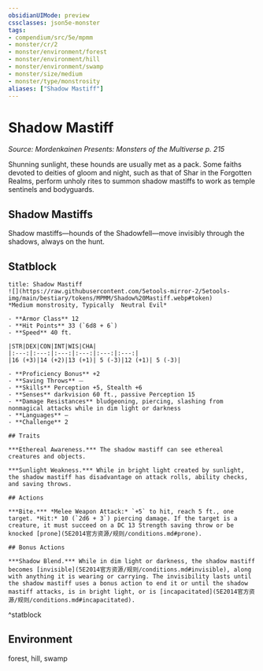 ```yaml
---
obsidianUIMode: preview
cssclasses: json5e-monster
tags:
- compendium/src/5e/mpmm
- monster/cr/2
- monster/environment/forest
- monster/environment/hill
- monster/environment/swamp
- monster/size/medium
- monster/type/monstrosity
aliases: ["Shadow Mastiff"]
---
```

# Shadow Mastiff
*Source: Mordenkainen Presents: Monsters of the Multiverse p. 215*  

Shunning sunlight, these hounds are usually met as a pack. Some faiths devoted to deities of gloom and night, such as that of Shar in the Forgotten Realms, perform unholy rites to summon shadow mastiffs to work as temple sentinels and bodyguards.

## Shadow Mastiffs

Shadow mastiffs—hounds of the Shadowfell—move invisibly through the shadows, always on the hunt.

## Statblock

```ad-statblock
title: Shadow Mastiff
![](https://raw.githubusercontent.com/5etools-mirror-2/5etools-img/main/bestiary/tokens/MPMM/Shadow%20Mastiff.webp#token)
*Medium monstrosity, Typically  Neutral Evil*

- **Armor Class** 12
- **Hit Points** 33 (`6d8 + 6`)
- **Speed** 40 ft.

|STR|DEX|CON|INT|WIS|CHA|
|:---:|:---:|:---:|:---:|:---:|:---:|
|16 (+3)|14 (+2)|13 (+1)| 5 (-3)|12 (+1)| 5 (-3)|

- **Proficiency Bonus** +2
- **Saving Throws** ⏤
- **Skills** Perception +5, Stealth +6
- **Senses** darkvision 60 ft., passive Perception 15
- **Damage Resistances** bludgeoning, piercing, slashing from nonmagical attacks while in dim light or darkness
- **Languages** —
- **Challenge** 2

## Traits

***Ethereal Awareness.*** The shadow mastiff can see ethereal creatures and objects.

***Sunlight Weakness.*** While in bright light created by sunlight, the shadow mastiff has disadvantage on attack rolls, ability checks, and saving throws.

## Actions

***Bite.*** *Melee Weapon Attack:* `+5` to hit, reach 5 ft., one target. *Hit:* 10 (`2d6 + 3`) piercing damage. If the target is a creature, it must succeed on a DC 13 Strength saving throw or be knocked [prone](5E2014官方资源/规则/conditions.md#prone).

## Bonus Actions

***Shadow Blend.*** While in dim light or darkness, the shadow mastiff becomes [invisible](5E2014官方资源/规则/conditions.md#invisible), along with anything it is wearing or carrying. The invisibility lasts until the shadow mastiff uses a bonus action to end it or until the shadow mastiff attacks, is in bright light, or is [incapacitated](5E2014官方资源/规则/conditions.md#incapacitated).
```
^statblock

## Environment

forest, hill, swamp